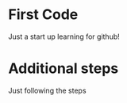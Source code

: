 # First Code 

Just a start up learning for github! 

# Additional steps 

Just following the steps

